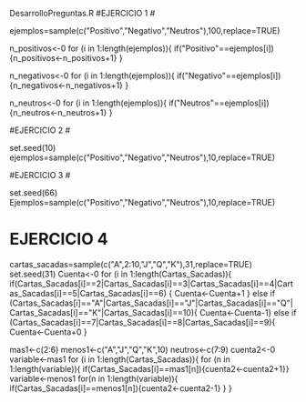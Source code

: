 DesarrolloPreguntas.R
#EJERCICIO 1 #

ejemplos=sample(c("Positivo","Negativo","Neutros"),100,replace=TRUE)

n_positivos<-0
for (i in 1:length(ejemplos)){
  if("Positivo"==ejemplos[i]){n_positivos<-n_positivos+1}
}

n_negativos<-0
for (i in 1:length(ejemplos)){
  if("Negativo"==ejemplos[i]){n_negativos<-n_negativos+1}
}

n_neutros<-0
for (i in 1:length(ejemplos)){
  if("Neutros"==ejemplos[i]){n_neutros<-n_neutros+1}
}


#EJERCICIO 2 #

set.seed(10)
ejemplos=sample(c("Positivo","Negativo","Neutros"),10,replace=TRUE)


#EJERCICIO 3 #

set.seed(66)
Ejemplos=sample(c("Positivo","Negativo","Neutros"),10,replace=TRUE)

# EJERCICIO 4 #

cartas_sacadas=sample(c("A",2:10,"J","Q","K"),31,replace=TRUE)
set.seed(31)
Cuenta<-0
for (i in 1:length(Cartas_Sacadas)){
  if(Cartas_Sacadas[i]==2|Cartas_Sacadas[i]==3|Cartas_Sacadas[i]==4|Cartas_Sacadas[i]==5|Cartas_Sacadas[i]==6) {
    Cuenta<-Cuenta+1 } else if (Cartas_Sacadas[i]=="A"|Cartas_Sacadas[i]=="J"|Cartas_Sacadas[i]=="Q"|Cartas_Sacadas[i]=="K"|Cartas_Sacadas[i]==10){
      Cuenta<-Cuenta-1} else if (Cartas_Sacadas[i]==7|Cartas_Sacadas[i]==8|Cartas_Sacadas[i]==9){
        Cuenta<-Cuenta+0
      }
      
mas1<-c(2:6)
menos1<-c("A","J","Q","K",10)
neutros<-c(7:9)
cuenta2<-0
variable<-mas1
for (i in 1:length(Cartas_Sacadas)){ for (n in 1:length(variable)){
  if(Cartas_Sacadas[i]==mas1[n]){cuenta2<-cuenta2+1}}
  variable<-menos1
  for(n in 1:length(variable)){
    if(Cartas_Sacadas[i]==menos1[n]){cuenta2<-cuenta2-1}
  }
}
